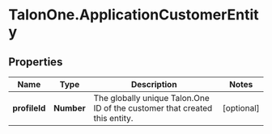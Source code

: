 # TalonOne.ApplicationCustomerEntity

## Properties

Name | Type | Description | Notes
------------ | ------------- | ------------- | -------------
**profileId** | **Number** | The globally unique Talon.One ID of the customer that created this entity. | [optional] 


